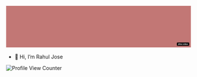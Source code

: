  ![banner](https://github.com/RJose23/RJose23/blob/main/New-file.gif)
 
 

- 👋 Hi, I’m Rahul Jose
  

![Profile View Counter](https://komarev.com/ghpvc/?username=RJose23)

